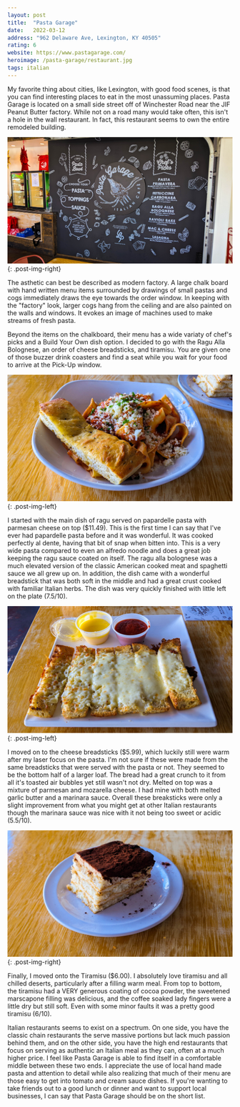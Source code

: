 ```yaml
---
layout: post
title:  "Pasta Garage"
date:   2022-03-12
address: "962 Delaware Ave, Lexington, KY 40505"
rating: 6
website: https://www.pastagarage.com/
heroimage: /pasta-garage/restaurant.jpg
tags: italian
---
```


My favorite thing about cities, like Lexington, with good food scenes, is that you can find interesting places to eat in the most unassuming places. Pasta Garage is located on a small side street off of Winchester Road near the JIF Peanut Butter factory. While not on a road many would take often, this isn't a hole in the wall restaurant. In fact, this restaurant seems to own the entire remodeled building.

![Wall Menu](/assets/img/pasta-garage/menu.jpg){: .post-img-right}

The asthetic can best be described as modern factory. A large chalk board with hand written menu items surrounded by drawings of small pastas and cogs immediately draws the eye towards the order window. In keeping with the "factory" look, larger cogs hang from the ceiling and are also painted on the walls and windows. It evokes an image of machines used to make streams of fresh pasta.

Beyond the items on the chalkboard, their menu has a wide variaty of chef's picks and a Build Your Own dish option. I decided to go with the Ragu Alla Bolognese, an order of cheese breadsticks, and tiramisu. You are given one of those buzzer drink coasters and find a seat while you wait for your food to arrive at the Pick-Up window.

![Ragu Alla Bolognese](/assets/img/pasta-garage/pasta.jpg){: .post-img-left}

I started with the main dish of ragu served on papardelle pasta with parmesan cheese on top ($11.49). This is the first time I can say that I've ever had papardelle pasta before and it was wonderful. It was cooked perfectly al dente, having that bit of snap when bitten into. This is a very wide pasta compared to even an alfredo noodle and does a great job keeping the ragu sauce coated on itself. The ragu alla bolognese was a much elevated version of the classic American cooked meat and spaghetti sauce we all grew up on. In addition, the dish came with a wonderful breadstick that was both soft in the middle and had a great crust cooked with familiar Italian herbs. The dish was very quickly finished with little left on the plate (7.5/10).

![Cheese Breadsticks](/assets/img/pasta-garage/cheesebread.jpg){: .post-img-left}

I moved on to the cheese breadsticks ($5.99), which luckily still were warm after my laser focus on the pasta. I'm not sure if these were made from the same breadsticks that were served with the pasta or not. They seemed to be the bottom half of a larger loaf. The bread had a great crunch to it from all it's toasted air bubbles yet still wasn't not dry. Melted on top was a mixture of parmesan and mozarella cheese. I had mine with both melted garlic butter and a marinara sauce. Overall these breaksticks were only a slight improvement from what you might get at other Italian restaurants though the marinara sauce was nice with it not being too sweet or acidic (5.5/10).

![Tiramisu](/assets/img/pasta-garage/tiramisu.jpg){: .post-img-right}

Finally, I moved onto the Tiramisu ($6.00). I absolutely love tiramisu and all chilled deserts, particularly after a filling warm meal. From top to bottom, the tiramisu had a VERY generous coating of cocoa powder, the sweetened marscapone filling was delicious, and the coffee soaked lady fingers were a little dry but still soft. Even with some minor faults it was a pretty good tiramisu (6/10).

Italian restaurants seems to exist on a spectrum. On one side, you have the classic chain restaurants the serve massive portions but lack much passion behind them, and on the other side, you have the high end restaurants that focus on serving as authentic an Italian meal as they can, often at a much higher price. I feel like Pasta Garage is able to find itself in a comfortable middle between these two ends. I appreciate the use of local hand made pasta and attention to detail while also realizing that much of their menu are those easy to get into tomato and cream sauce dishes. If you're wanting to take friends out to a good lunch or dinner and want to support local businesses, I can say that Pasta Garage should be on the short list.
